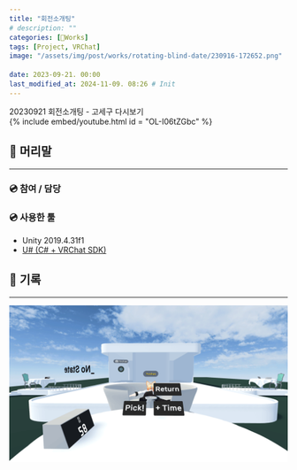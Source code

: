 ```yaml
---
title: "회전소개팅"
# description: ""
categories: [🍇Works]
tags: [Project, VRChat]
image: "/assets/img/post/works/rotating-blind-date/230916-172652.png"

date: 2023-09-21. 00:00
last_modified_at: 2024-11-09. 08:26 # Init
---
```


20230921 회전소개팅 - 고세구 다시보기  
{% include embed/youtube.html id = "OL-I06tZGbc" %}

## 📀 머리말

---

### 💿 참여 / 담당

### 💿 사용한 툴

- Unity 2019.4.31f1
- [U# (C# + VRChat SDK)](https://udonsharp.docs.vrchat.com/)

## 📀 기록

---

![230916-172652](/assets/img/post/works/rotating-blind-date/230916-172652.png)
